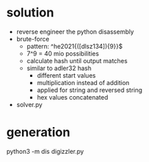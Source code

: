 # solution
- reverse engineer the python disassembly
- brute-force
  - pattern: ^he2021\{([dlsz134]){9}\}$
  - 7^9 = 40 mio possibilities
  - calculate hash until output matches
  - similar to adler32 hash
    - different start values
    - multiplication instead of addition
    - applied for string and reversed string
    - hex values concatenated
- solver.py

# generation
python3 -m dis digizzler.py 

